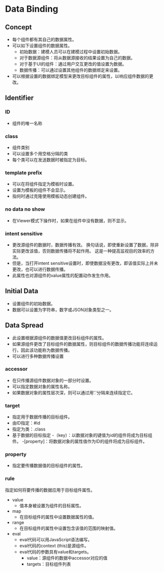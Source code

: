 # Data Binding

## Concept

- 每个组件都有其自己的数据属性。
- 可以如下设置组件的数据属性。
  - 初始数据：建模人员可以在建模过程中设置初始数据。
  - 对于数据源组件：将从数据源接收的结果设置为自己的数据。
  - 对于基于UI的组件：通过用户交互更改的值设置为数据。
  - 数据传播：可以通过设置其他组件的数据绑定来设置。
- 可以根据设置的数据绑定模型来更改目标组件的属性，以响应组件数据的更改。

## Identifier

### ID

- 组件的唯一名称

### class

- 组件类别
- 可以设置多个用空格分隔的类
- 每个类可以在发送数据时被指定为目标。

### template prefix

- 可以在将组件指定为模板时设置。
- 设置为模板的组件不会显示。
- 指何时通过克隆使用模板动态创建组件。

### no data no show

- 在Viewer模式下操作时，如果在组件中没有数据，则不显示。

### intent sensitive

- 更改源组件的数据时，数据传播有效。 换句话说，即使重新设置了数据，除非实际更改该值，否则数据传播将不起作用。 这是一种提高监视目的效率的方法。
- 但是，当打开intent sensitive设置时，即使数据没有更改，即该值实际上并未更改，也可以进行数据传播。
- 此属性也对源组件的value属性的配置动作发生作用。

## Initial Data

- 设置组件的初始数据。
- 数据可以设置为字符串，数字或JSON对象类型之一。

## Data Spread

- 此设置根据源组件的数据值更改目标组件的属性。
- 如果源组件更改了目标组件的数据属性，则目标组件的数据传播功能将连续运行，因此该功能称为数据传播。
- 可以进行多种数据传播设置

### accessor

- 在只传播源组件数据对象的一部分时设置。
- 可以指定数据对象的属性名称。
- 如果数据对象的属性层次深，则可以通过用'.'分隔来连续指定它。

### target

- 指定用于数据传播的目标组件。
- 由ID指定：#id
- 指定为类：.class
- 基于数据的目标指定
    -（key）：以数据对象的键值为id的组件将成为目标组件。
    -[property]：将数据对象的属性值作为ID的组件将成为目标组件。

### property

- 指定要传播数据值的目标组件的属性。

### rule

指定如何将要传播的数据应用于目标组件属性。

- value
    - 值本身被设置为组件的目标属性。
- map
    - 在目标组件的属性中设置数据属性的值。
- range
    - 在目标组件的属性中设置包含该值的范围的映射值。
- eval
    - eval代码可以用JavaScript语法编写。
    - eval代码的context (this)是源组件。
    - eval代码的参数具有value和targets。
      - value：源组件的数据中accessor对应的值
      - targets：目标组件列表
